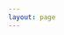 ```yaml
---
layout: page
---
```


<script setup>
import {
  VPTeamPage,
  VPTeamPageTitle,
  VPTeamMembers
} from 'vitepress/theme'

const members = [
  {
    avatar: 'https://github.com/Huangpeijin.png',
    name: 'Huangpeijin',
    title: 'Creator',
    links: [
      { icon: 'github', link: 'https://github.com/Huangpeijin' }
    ]
  },
  {
    avatar: 'https://github.com/Neajue.png',
    name: 'Neajue',
    title: 'Creator',
    links: [
      { icon: 'github', link: 'https://github.com/Neajue' }
    ]
  },
  {
    avatar: 'https://github.com/EnJoy77.png',
    name: 'EnJoy77',
    title: 'Creator',
    links: [
      { icon: 'github', link: 'https://github.com/EnJoy77' }
    ]
  },
  {
    avatar: 'https://github.com/beginnierweb2.png',
    name: 'beginnierweb2',
    title: 'Creator',
    links: [
      { icon: 'github', link: 'https://github.com/beginnierweb2' }
    ]
  },
    {
    avatar: 'https://github.com/zkeq.png',
    name: 'zkeq',
    title: 'Creator',
    links: [
      { icon: 'github', link: 'https://github.com/zkeq' }
    ]
  },
]
</script>

<VPTeamPage>
  <VPTeamPageTitle>
    <template #title>
      参与贡献
    </template>
    <template #lead>
      The development of VitePress is guided by an international
      team, some of whom have chosen to be featured below.
    </template>
  </VPTeamPageTitle>
  <VPTeamMembers
    size="small"
    :members="members"
  />
</VPTeamPage>